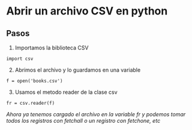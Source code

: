 # Abrir un archivo CSV en python

## Pasos

1. Importamos la biblioteca CSV 

`import csv`


2. Abrimos el archivo y lo guardamos en una variable

`f = open('books.csv')`


3. Usamos el metodo reader de la clase csv

`fr = csv.reader(f)`

<em> Ahora ya tenemos cargado el archivo en la variable fr y podemos tomar todos los registros con fetchall o un registro con fetchone, etc</em>


